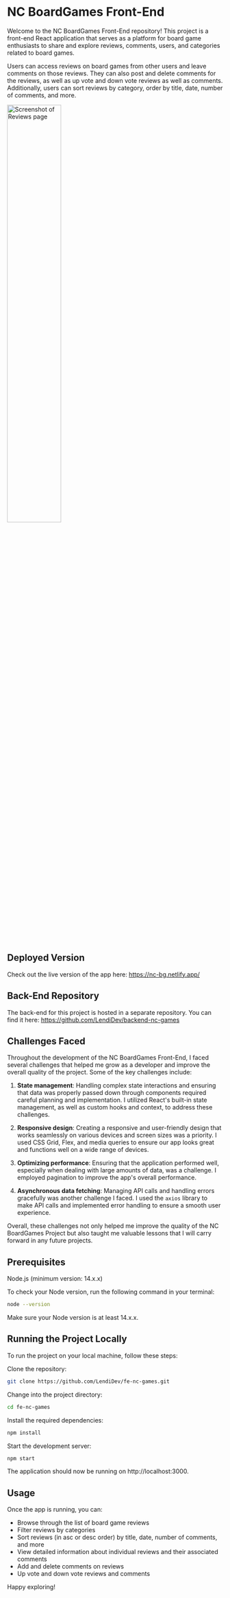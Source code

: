# NC BoardGames Front-End
Welcome to the NC BoardGames Front-End repository! This project is a front-end React application that serves as a platform for board game enthusiasts to share and explore reviews, comments, users, and categories related to board games.

Users can access reviews on board games from other users and leave comments on those reviews. They can also post and delete comments for the reviews, as well as up vote and down vote reviews as well as comments. Additionally, users can sort reviews by category, order by title, date, number of comments, and more.

<img src="https://i.ibb.co/XDyfcPN/Screenshot-2023-03-19-at-22-31-26.png" alt="Screenshot of Reviews page" width=50%>

## Deployed Version
Check out the live version of the app here: https://nc-bg.netlify.app/

## Back-End Repository
The back-end for this project is hosted in a separate repository. You can find it here: https://github.com/LendiDev/backend-nc-games

## Challenges Faced
Throughout the development of the NC BoardGames Front-End, I faced several challenges that helped me grow as a developer and improve the overall quality of the project. Some of the key challenges include:

1. <b>State management</b>: Handling complex state interactions and ensuring that data was properly passed down through components required careful planning and implementation. I utilized React's built-in state management, as well as custom hooks and context, to address these challenges.

2. <b>Responsive design</b>: Creating a responsive and user-friendly design that works seamlessly on various devices and screen sizes was a priority. I used CSS Grid, Flex, and media queries to ensure our app looks great and functions well on a wide range of devices.

3. <b>Optimizing performance</b>: Ensuring that the application performed well, especially when dealing with large amounts of data, was a challenge. I employed pagination to improve the app's overall performance.

4. <b>Asynchronous data fetching</b>: Managing API calls and handling errors gracefully was another challenge I faced. I used the `axios` library to make API calls and implemented error handling to ensure a smooth user experience.

Overall, these challenges not only helped me improve the quality of the NC BoardGames Project but also taught me valuable lessons that I will carry forward in any future projects.

## Prerequisites
Node.js (minimum version: 14.x.x)

To check your Node version, run the following command in your terminal:

```sh
node --version
```
Make sure your Node version is at least 14.x.x.

## Running the Project Locally
To run the project on your local machine, follow these steps:

Clone the repository:
```sh
git clone https://github.com/LendiDev/fe-nc-games.git
```

Change into the project directory:
```sh
cd fe-nc-games
```

Install the required dependencies:
```sh
npm install
```

Start the development server:
```sh
npm start
```

The application should now be running on http://localhost:3000.

## Usage 
Once the app is running, you can:

* Browse through the list of board game reviews
* Filter reviews by categories
* Sort reviews (in asc or desc order) by title, date, number of comments, and more
* View detailed information about individual reviews and their associated comments
* Add and delete comments on reviews
* Up vote and down vote reviews and comments

Happy exploring!





